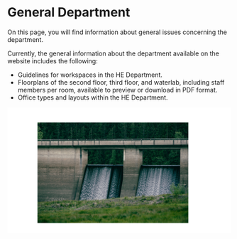 # General Department

On this page, you will find information about general issues concerning the department.

Currently, the general information about the department available on the website includes the following:
- Guidelines for workspaces in the HE Department.
- Floorplans of the second floor, third floor, and waterlab, including staff members per room, available to preview or download in PDF format.
- Office types and layouts within the HE Department.

![General Department Photo ](../../figures/general-dept.png)


